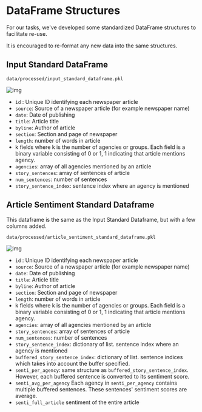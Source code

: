 # DataFrame Structures

For our tasks, we've developed some standardized DataFrame structures to facilitate re-use.

It is encouraged to re-format any new data into the same structures.

## Input Standard DataFrame

`data/processed/input_standard_dataframe.pkl`

![img](https://i.imgur.com/7gXFkDk.png)
- `id` : Unique ID identifying each newspaper article
- `source`: Source of a newspaper article (for example newspaper name)
- `date`: Date of publishing
- `title`: Article title
- `byline`: Author of article
- `section`: Section and page of newspaper
- `length`: number of words in article
- k fields where k is the number of agencies or groups. Each field is a binary variable consisting of 0 or 1, 1 indicating that article mentions agency.
- `agencies`: array of all agencies mentioned by an article
- `story_sentences`: array of sentences of article
- `num_sentences`: number of sentences
- `story_sentence_index`: sentence index where an agency is mentioned

## Article Sentiment Standard Dataframe

This dataframe is the same as the Input Standard Dataframe, but with a few columns added.

`data/processed/article_sentiment_standard_dataframe.pkl`

![img](https://i.imgur.com/RSg9HoP.png)

- `id` : Unique ID identifying each newspaper article
- `source`: Source of a newspaper article (for example newspaper name)
- `date`: Date of publishing
- `title`: Article title
- `byline`: Author of article
- `section`: Section and page of newspaper
- `length`: number of words in article
- k fields where k is the number of agencies or groups. Each field is a binary variable consisting of 0 or 1, 1 indicating that article mentions agency.
- `agencies`: array of all agencies mentioned by an article
- `story_sentences`: array of sentences of article
- `num_sentences`: number of sentences
- `story_sentence_index`: dictionary of list. sentence index where an agency is mentioned
- `buffered_story_sentence_index`: dictionary of list. sentence indices which takes into account the buffer specified.
- `senti_per_agency`: same structure as `buffered_story_sentence_index`. However, each buffered sentence is converted to its sentiment score.
- `senti_avg_per_agency` Each agency in `senti_per_agency` contains multiple buffered sentences. These sentences' sentiment scores are average.
- `senti_full_article` sentiment of the entire article
